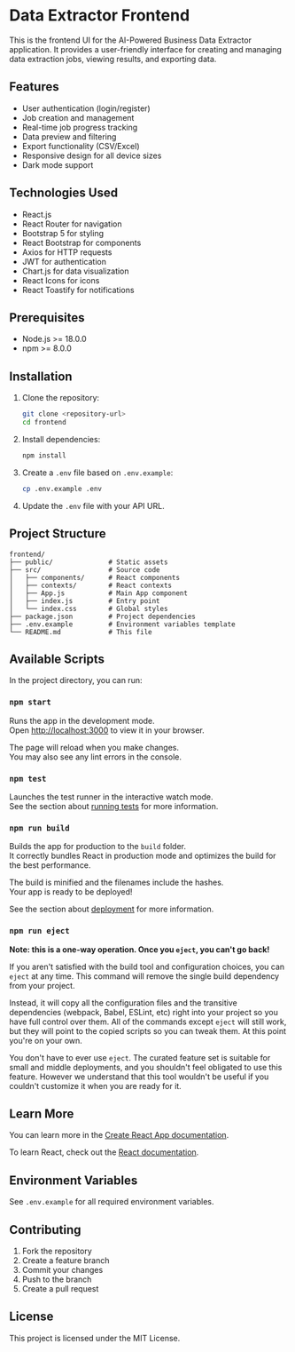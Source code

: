# Data Extractor Frontend

This is the frontend UI for the AI-Powered Business Data Extractor application. It provides a user-friendly interface for creating and managing data extraction jobs, viewing results, and exporting data.

## Features

- User authentication (login/register)
- Job creation and management
- Real-time job progress tracking
- Data preview and filtering
- Export functionality (CSV/Excel)
- Responsive design for all device sizes
- Dark mode support

## Technologies Used

- React.js
- React Router for navigation
- Bootstrap 5 for styling
- React Bootstrap for components
- Axios for HTTP requests
- JWT for authentication
- Chart.js for data visualization
- React Icons for icons
- React Toastify for notifications

## Prerequisites

- Node.js >= 18.0.0
- npm >= 8.0.0

## Installation

1. Clone the repository:
   ```bash
   git clone <repository-url>
   cd frontend
   ```

2. Install dependencies:
   ```bash
   npm install
   ```

3. Create a `.env` file based on `.env.example`:
   ```bash
   cp .env.example .env
   ```

4. Update the `.env` file with your API URL.

## Project Structure

```
frontend/
├── public/              # Static assets
├── src/                 # Source code
│   ├── components/      # React components
│   ├── contexts/        # React contexts
│   ├── App.js           # Main App component
│   ├── index.js         # Entry point
│   └── index.css        # Global styles
├── package.json         # Project dependencies
├── .env.example         # Environment variables template
└── README.md            # This file
```

## Available Scripts

In the project directory, you can run:

### `npm start`

Runs the app in the development mode.\
Open [http://localhost:3000](http://localhost:3000) to view it in your browser.

The page will reload when you make changes.\
You may also see any lint errors in the console.

### `npm test`

Launches the test runner in the interactive watch mode.\
See the section about [running tests](https://facebook.github.io/create-react-app/docs/running-tests) for more information.

### `npm run build`

Builds the app for production to the `build` folder.\
It correctly bundles React in production mode and optimizes the build for the best performance.

The build is minified and the filenames include the hashes.\
Your app is ready to be deployed!

See the section about [deployment](https://facebook.github.io/create-react-app/docs/deployment) for more information.

### `npm run eject`

**Note: this is a one-way operation. Once you `eject`, you can't go back!**

If you aren't satisfied with the build tool and configuration choices, you can `eject` at any time. This command will remove the single build dependency from your project.

Instead, it will copy all the configuration files and the transitive dependencies (webpack, Babel, ESLint, etc) right into your project so you have full control over them. All of the commands except `eject` will still work, but they will point to the copied scripts so you can tweak them. At this point you're on your own.

You don't have to ever use `eject`. The curated feature set is suitable for small and middle deployments, and you shouldn't feel obligated to use this feature. However we understand that this tool wouldn't be useful if you couldn't customize it when you are ready for it.

## Learn More

You can learn more in the [Create React App documentation](https://facebook.github.io/create-react-app/docs/getting-started).

To learn React, check out the [React documentation](https://reactjs.org/).

## Environment Variables

See `.env.example` for all required environment variables.

## Contributing

1. Fork the repository
2. Create a feature branch
3. Commit your changes
4. Push to the branch
5. Create a pull request

## License

This project is licensed under the MIT License.